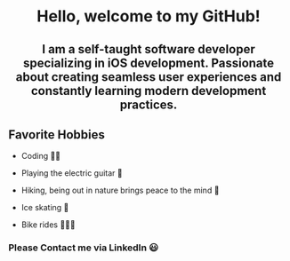 <h1 align="center">Hello, welcome to my GitHub!</h1>
<h2 align="center">I am a self-taught software developer specializing in iOS development. Passionate about creating seamless user experiences and constantly learning modern development practices.</h2>

## Favorite Hobbies
<ul>
  
  <li> Coding 👨‍💻</li>
  <p></p>
  
  <li> Playing the electric guitar 🎸</li>
  <p></p>
  
  <li> Hiking, being out in nature brings peace to the mind 🌲</li>
  <p></p>
  
  
  <li> Ice skating 🏒</li>
  <p></p>
  
  <li> Bike rides 🚵🏻‍♂️</li>
  <p></p>

</ul>

<h3>Please Contact me via LinkedIn 😃</h3>


